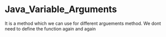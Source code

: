 # Java_Variable_Arguments
It is a method which we can use for different arguements method. We dont need to define the function again and again
